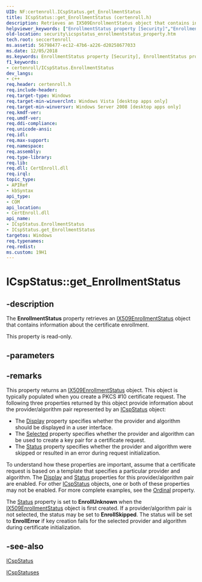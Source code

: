 ```yaml
---
UID: NF:certenroll.ICspStatus.get_EnrollmentStatus
title: ICspStatus::get_EnrollmentStatus (certenroll.h)
description: Retrieves an IX509EnrollmentStatus object that contains information about the certificate enrollment.
helpviewer_keywords: ["EnrollmentStatus property [Security]","EnrollmentStatus property [Security]","ICspStatus interface","ICspStatus interface [Security]","EnrollmentStatus property","ICspStatus.EnrollmentStatus","ICspStatus.get_EnrollmentStatus","ICspStatus::EnrollmentStatus","ICspStatus::get_EnrollmentStatus","certenroll/ICspStatus::EnrollmentStatus","certenroll/ICspStatus::get_EnrollmentStatus","get_EnrollmentStatus","security.icspstatus_enrollmentstatus_property"]
old-location: security\icspstatus_enrollmentstatus_property.htm
tech.root: seccertenroll
ms.assetid: 56798477-ec12-47b6-a226-d20258677033
ms.date: 12/05/2018
ms.keywords: EnrollmentStatus property [Security], EnrollmentStatus property [Security],ICspStatus interface, ICspStatus interface [Security],EnrollmentStatus property, ICspStatus.EnrollmentStatus, ICspStatus.get_EnrollmentStatus, ICspStatus::EnrollmentStatus, ICspStatus::get_EnrollmentStatus, certenroll/ICspStatus::EnrollmentStatus, certenroll/ICspStatus::get_EnrollmentStatus, get_EnrollmentStatus, security.icspstatus_enrollmentstatus_property
f1_keywords:
- certenroll/ICspStatus.EnrollmentStatus
dev_langs:
- c++
req.header: certenroll.h
req.include-header: 
req.target-type: Windows
req.target-min-winverclnt: Windows Vista [desktop apps only]
req.target-min-winversvr: Windows Server 2008 [desktop apps only]
req.kmdf-ver: 
req.umdf-ver: 
req.ddi-compliance: 
req.unicode-ansi: 
req.idl: 
req.max-support: 
req.namespace: 
req.assembly: 
req.type-library: 
req.lib: 
req.dll: CertEnroll.dll
req.irql: 
topic_type:
- APIRef
- kbSyntax
api_type:
- COM
api_location:
- CertEnroll.dll
api_name:
- ICspStatus.EnrollmentStatus
- ICspStatus.get_EnrollmentStatus
targetos: Windows
req.typenames: 
req.redist: 
ms.custom: 19H1
---
```


# ICspStatus::get_EnrollmentStatus


## -description


The <b>EnrollmentStatus</b> property retrieves an <a href="https://docs.microsoft.com/windows/desktop/api/certenroll/nn-certenroll-ix509enrollmentstatus">IX509EnrollmentStatus</a> object that contains information about the certificate enrollment.

This property is read-only.


## -parameters


## -remarks



This property returns an <a href="https://docs.microsoft.com/windows/desktop/api/certenroll/nn-certenroll-ix509enrollmentstatus">IX509EnrollmentStatus</a> object. This object is typically populated when you create a PKCS #10 certificate request. The following three properties returned by this object provide information about the  provider/algorithm pair represented by an <a href="https://docs.microsoft.com/windows/desktop/api/certenroll/nn-certenroll-icspstatus">ICspStatus</a> object:<ul>
<li>The <a href="https://docs.microsoft.com/windows/desktop/api/certenroll/nf-certenroll-ix509enrollmentstatus-get_display">Display</a> property specifies whether the provider and algorithm should be displayed in a user interface.</li>
<li>The <a href="https://docs.microsoft.com/windows/desktop/api/certenroll/nf-certenroll-ix509enrollmentstatus-get_selected">Selected</a> property specifies whether the provider and algorithm can be used to create a key pair for a certificate request.</li>
<li>The <a href="https://docs.microsoft.com/windows/desktop/api/certenroll/nf-certenroll-ix509enrollmentstatus-get_status">Status</a> property specifies whether the provider and algorithm were skipped or resulted in an error during request initialization.</li>
</ul>


To understand how these properties are important, assume that a certificate request is based on a template that specifies a particular provider and algorithm. The <a href="https://docs.microsoft.com/windows/desktop/api/certenroll/nf-certenroll-ix509enrollmentstatus-get_display">Display</a> and <a href="https://docs.microsoft.com/windows/desktop/api/certenroll/nf-certenroll-ix509enrollmentstatus-get_status">Status</a> properties for this provider/algorithm pair are enabled. For other <a href="https://docs.microsoft.com/windows/desktop/api/certenroll/nn-certenroll-icspstatus">ICspStatus</a> objects, one or both of these properties may not be enabled. For more complete examples, see the <a href="https://docs.microsoft.com/windows/desktop/api/certenroll/nf-certenroll-icspstatus-get_ordinal">Ordinal</a> property.

The <a href="https://docs.microsoft.com/windows/desktop/api/certenroll/nf-certenroll-ix509enrollmentstatus-get_status">Status</a> property is set to <b>EnrollUnknown</b> when the <a href="https://docs.microsoft.com/windows/desktop/api/certenroll/nn-certenroll-ix509enrollmentstatus">IX509EnrollmentStatus</a> object is first created. If a provider/algorithm pair is not selected, the status may be set to <b>EnrollSkipped</b>. The status will be set to <b>EnrollError</b> if key creation fails for the selected provider and algorithm during certificate initialization.




## -see-also




<a href="https://docs.microsoft.com/windows/desktop/api/certenroll/nn-certenroll-icspstatus">ICspStatus</a>



<a href="https://docs.microsoft.com/windows/desktop/api/certenroll/nn-certenroll-icspstatuses">ICspStatuses</a>
 

 


